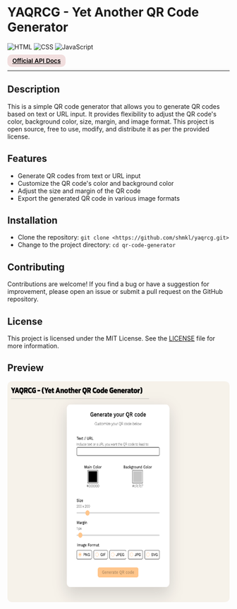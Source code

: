 # YAQRCG - Yet Another QR Code Generator 
<div>

![HTML](https://img.shields.io/badge/HTML5-E34F26?style=for-the-badge&logo=html5&logoColor=white)
![CSS](https://img.shields.io/badge/CSS3-1572B6?style=for-the-badge&logo=css3&logoColor=white)
![JavaScript](https://img.shields.io/badge/JavaScript-323330?style=for-the-badge&logo=javascript&logoColor=F7DF1E)

<a href="https://goqr.me/api/" target="_blank" rel="noopener"
    style="padding:0.35rem 0.7rem;
    color: black;
    background: #F1DEDE;
    border-radius:10px;
    font-size:0.85rem;
    font-weight:600;">Official API Docs</a> 
</div>

---

## Description
This is a simple QR code generator that allows you to generate QR codes based on text or URL input. It provides flexibility to adjust the QR code's color, background color, size, margin, and image format. This project is open source, free to use, modify, and distribute it as per the provided license.

## Features
- Generate QR codes from text or URL input
- Customize the QR code's color and background color
- Adjust the size and margin of the QR code
- Export the generated QR code in various image formats

## Installation
- Clone the repository: `git clone <https://github.com/shmkl/yaqrcg.git>`
- Change to the project directory: `cd qr-code-generator`

## Contributing
Contributions are welcome! If you find a bug or have a suggestion for improvement, please open an issue or submit a pull request on the GitHub repository.

## License
This project is licensed under the MIT License. See the <a href="<https://opensource.org/license/mit/">LICENSE</a> file for more information.

## Preview
<img src="preview.png" height="500" style="border-radius:10px;margin-bottom:1rem;" />